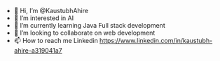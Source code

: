 - 👋 Hi, I’m @KaustubhAhire
- 👀 I’m interested in AI
- 🌱 I’m currently learning Java Full stack development
- 💞️ I’m looking to collaborate on web development
- 📫 How to reach me Linkedin https://www.linkedin.com/in/kaustubh-ahire-a319041a7

<!---
KaustubhAhire/KaustubhAhire is a ✨ special ✨ repository because its `README.md` (this file) appears on your GitHub profile.
You can click the Preview link to take a look at your changes.
--->

